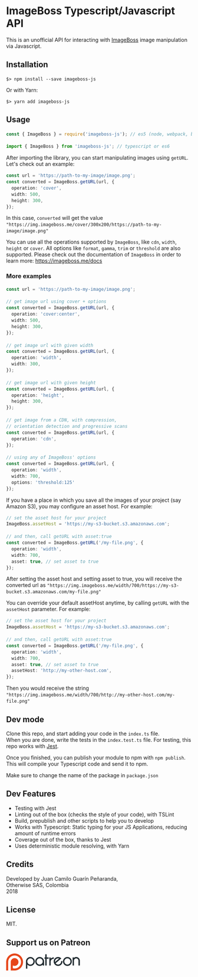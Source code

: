 # ImageBoss Typescript/Javascript API

This is an unofficial API for interacting with [ImageBoss](https://imageboss.me/) image manipulation via Javascript.

## Installation

```
$> npm install --save imageboss-js
```

Or with Yarn:
```
$> yarn add imageboss-js
```

## Usage

```js
const { ImageBoss } = require('imageboss-js'); // es5 (node, webpack, browserify, rollup...)

import { ImageBoss } from 'imageboss-js'; // typescript or es6
```

After importing the library, you can start manipulating images using `getURL`. Let's check out an example:

```ts
const url = 'https://path-to-my-image/image.png';
const converted = ImageBoss.getURL(url, {
  operation: 'cover',
  width: 500,
  height: 300,
});
```

In this case, `converted` will get the value `"https://img.imageboss.me/cover/300x200/https://path-to-my-image/image.png"`

You can use all the operations supported by `ImageBoss`, like `cdn`, `width`, `height` or `cover`. All options like `format`, `gamma`, `trim` or `threshold` are also supported. Please check out the documentation of `ImageBoss` in order to learn more: https://imageboss.me/docs

### More examples
```ts
const url = 'https://path-to-my-image/image.png';

// get image url using cover + options
const converted = ImageBoss.getURL(url, {
  operation: 'cover:center',
  width: 500,
  height: 300,
});

// get image url with given width
const converted = ImageBoss.getURL(url, {
  operation: 'width',
  width: 300,
});

// get image url with given height
const converted = ImageBoss.getURL(url, {
  operation: 'height',
  height: 300,
});

// get image from a CDN, with compression, 
// orientation detection and progressive scans
const converted = ImageBoss.getURL(url, {
  operation: 'cdn',
});

// using any of ImageBoss' options
const converted = ImageBoss.getURL(url, {
  operation: 'width',
  width: 700,
  options: 'threshold:125'
});
```

If you have a place in which you save all the images of your project (say Amazon S3), you may configure an asset host. For example:

```ts
// set the asset host for your project
ImageBoss.assetHost = 'https://my-s3-bucket.s3.amazonaws.com';

// and then, call getURL with asset:true
const converted = ImageBoss.getURL('/my-file.png', {
  operation: 'width',
  width: 700,
  asset: true, // set asset to true
});
```

After setting the asset host and setting asset to true, you will receive the converted url as `"https://img.imageboss.me/width/700/https://my-s3-bucket.s3.amazonaws.com/my-file.png"`

You can override your default assetHost anytime, by calling `getURL` with the `assetHost` parameter. For example: 

```ts
// set the asset host for your project
ImageBoss.assetHost = 'https://my-s3-bucket.s3.amazonaws.com';

// and then, call getURL with asset:true
const converted = ImageBoss.getURL('/my-file.png', {
  operation: 'width',
  width: 700,
  asset: true, // set asset to true
  assetHost: 'http://my-other-host.com',
});
```
Then you would receive the string `"https://img.imageboss.me/width/700/http://my-other-host.com/my-file.png"`


## Dev mode

Clone this repo, and start adding your code in the `index.ts` file.  
When you are done, write the tests in the `index.test.ts` file. For testing, this repo works with [Jest](https://facebook.github.io/jest/).

Once you finished, you can publish your module to npm with `npm publish`. This will compile your Typescript code
and send it to npm.

Make sure to change the name of the package in `package.json`

## Dev Features
* Testing with Jest
* Linting out of the box (checks the style of your code), with TSLint
* Build, prepublish and other scripts to help you to develop
* Works with Typescript: Static typing for your JS Applications, reducing amount of runtime errors
* Coverage out of the box, thanks to Jest
* Uses deterministic module resolving, with Yarn

## Credits

Developed by Juan Camilo Guarín Peñaranda,  
Otherwise SAS, Colombia  
2018

## License 

MIT.

## Support us on Patreon
[![patreon](./repo/patreon.png)](https://patreon.com/owsas)
